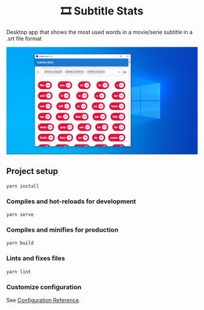 <h1 align="center"> 🎞 Subtitle Stats</h1>

<p>
    Desktop app that shows the most used words in a movie/serie subtitle in a .srt file format
</p>

<div align="center">
    <img src="./screenshots/screenshot.JPG"/>
</div>

## Project setup
```
yarn install
```

### Compiles and hot-reloads for development
```
yarn serve
```

### Compiles and minifies for production
```
yarn build
```

### Lints and fixes files
```
yarn lint
```

### Customize configuration
See [Configuration Reference](https://cli.vuejs.org/config/).
